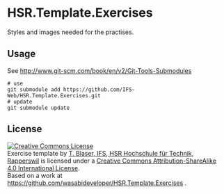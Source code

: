 # HSR.Template.Exercises

Styles and images needed for the practises.


## Usage

See http://www.git-scm.com/book/en/v2/Git-Tools-Submodules

```shell
# use
git submodule add https://github.com/IFS-Web/HSR.Template.Exercises.git
# update
git submodule update
```


## License

<a rel="license" href="http://creativecommons.org/licenses/by-sa/4.0/"><img alt="Creative Commons License" style="border-width:0" src="https://i.creativecommons.org/l/by-sa/4.0/88x31.png" /></a><br />
<span xmlns:dct="http://purl.org/dc/terms/" property="dct:title">Exercise template</span> by <a xmlns:cc="http://creativecommons.org/ns#" href="www.ifs.hsr.ch" property="cc:attributionName" rel="cc:attributionURL">T. Blaser, IFS, HSR Hochschule für Technik, Rapperswil</a> is licensed under a <a rel="license" href="http://creativecommons.org/licenses/by-sa/4.0/">Creative Commons Attribution-ShareAlike 4.0 International License</a>.
<br />Based on a work at <a xmlns:dct="http://purl.org/dc/terms/" href="https://github.com/wasabideveloper/HSR.Template.Practises" rel="dct:source">https://github.com/wasabideveloper/HSR.Template.Exercises
</a>.
